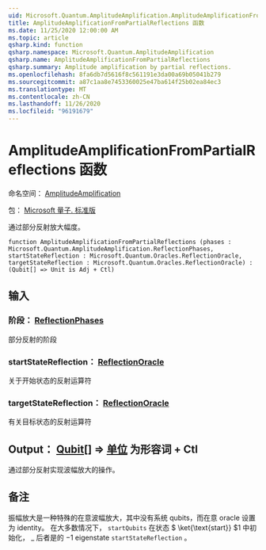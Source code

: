 ```yaml
---
uid: Microsoft.Quantum.AmplitudeAmplification.AmplitudeAmplificationFromPartialReflections
title: AmplitudeAmplificationFromPartialReflections 函数
ms.date: 11/25/2020 12:00:00 AM
ms.topic: article
qsharp.kind: function
qsharp.namespace: Microsoft.Quantum.AmplitudeAmplification
qsharp.name: AmplitudeAmplificationFromPartialReflections
qsharp.summary: Amplitude amplification by partial reflections.
ms.openlocfilehash: 8fa6db7d5616f8c561191e3da00a69b05041b279
ms.sourcegitcommit: a87c1aa8e7453360025e47ba614f25b02ea84ec3
ms.translationtype: MT
ms.contentlocale: zh-CN
ms.lasthandoff: 11/26/2020
ms.locfileid: "96191679"
---
```

# <a name="amplitudeamplificationfrompartialreflections-function"></a>AmplitudeAmplificationFromPartialReflections 函数

命名空间： [AmplitudeAmplification](xref:Microsoft.Quantum.AmplitudeAmplification)

包： [Microsoft 量子. 标准版](https://nuget.org/packages/Microsoft.Quantum.Standard)


通过部分反射放大幅度。

```qsharp
function AmplitudeAmplificationFromPartialReflections (phases : Microsoft.Quantum.AmplitudeAmplification.ReflectionPhases, startStateReflection : Microsoft.Quantum.Oracles.ReflectionOracle, targetStateReflection : Microsoft.Quantum.Oracles.ReflectionOracle) : (Qubit[] => Unit is Adj + Ctl)
```


## <a name="input"></a>输入

### <a name="phases--reflectionphases"></a>阶段： [ReflectionPhases](xref:Microsoft.Quantum.AmplitudeAmplification.ReflectionPhases)

部分反射的阶段


### <a name="startstatereflection--reflectionoracle"></a>startStateReflection： [ReflectionOracle](xref:Microsoft.Quantum.Oracles.ReflectionOracle)

关于开始状态的反射运算符


### <a name="targetstatereflection--reflectionoracle"></a>targetStateReflection： [ReflectionOracle](xref:Microsoft.Quantum.Oracles.ReflectionOracle)

有关目标状态的反射运算符



## <a name="output--qubit--unit--is-adj--ctl"></a>Output： [Qubit](xref:microsoft.quantum.lang-ref.qubit)[] => [单位](xref:microsoft.quantum.lang-ref.unit)  为形容词 + Ctl

通过部分反射实现波幅放大的操作。

## <a name="remarks"></a>备注

振幅放大是一种特殊的在意波幅放大，其中没有系统 qubits，而在意 oracle 设置为 identity。
在大多数情况下， `startQubits` 在状态 $ \ket{\text{start}} $1 中初始化， \_ 后者是的 $-$1 eigenstate `startStateReflection` 。